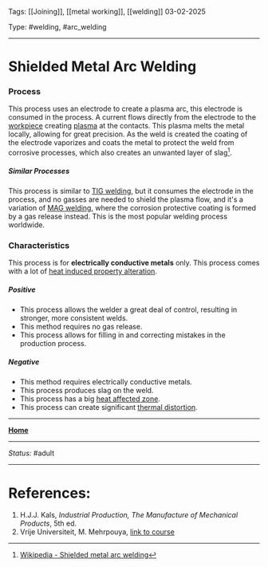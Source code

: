 Tags: [[Joining]], [[metal working]], [[welding]]
03-02-2025

Type: #welding, #arc_welding  

---
# Shielded Metal Arc Welding
### Process
This process uses an electrode to create a plasma arc, this electrode is consumed in the process. A current flows directly from the electrode to the [workpiece](!%20Manufacturing%20Technologies%20Overview.md#Terms%20and%20Disambiguation) creating [plasma](Plasma%20Working.md) at the contacts. This plasma melts the metal locally, allowing for great precision. As the weld is created the coating of the electrode vaporizes and coats the metal to protect the weld from corrosive processes, which also creates an unwanted layer of slag[^arc].
##### Similar Processes
This process is similar to [TIG welding](TIG%20Welding.md), but it consumes the electrode in the process, and no gasses are needed to shield the plasma flow, and it's a variation of [MAG welding](MAG%20and%20MIG%20Welding.md), where the corrosion protective coating is formed by a gas release instead.
This is the most popular welding process worldwide.

### Characteristics
This process is for __electrically conductive metals__ only.
This process comes with a lot of [heat induced property alteration](Crystal%20Manipulation%20and%20Deformation.md).
##### Positive
- This process allows the welder a great deal of control, resulting in stronger, more consistent welds.
- This method requires no gas release.
- This process allows for filling in and correcting mistakes in the production process.
##### Negative
- This method requires electrically conductive metals.
- This process produces slag on the weld.
- This process has a big [heat affected zone](Crystal%20Manipulation%20and%20Deformation.md#hot%20deformation).
- This process can create significant [thermal distortion](!%20Manufacturing%20Technologies%20Overview.md#Terms%20and%20Disambiguation).







---
__[Home](!%20Manufacturing%20Technologies%20Overview.md)__

---
_Status:_ #adult

---
# References:
[^arc]: [Wikipedia - Shielded metal arc welding](https://en.wikipedia.org/wiki/Shielded_metal_arc_welding)
1. H.J.J. Kals, _Industrial Production, The Manufacture of Mechanical Products_, 5th ed.
2. Vrije Universiteit, M. Mehrpouya, [link to course](https://canvas.utwente.nl/courses/15351)